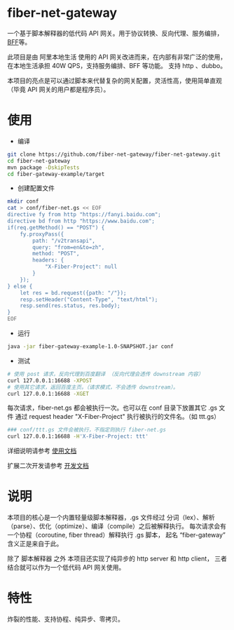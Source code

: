 # fiber-net-gateway 
一个基于脚本解释器的低代码 API 网关。用于协议转换、反向代理、服务编排，[BFF](https://zhuanlan.zhihu.com/p/634498512)等。

此项目是由 阿里本地生活 使用的 API 网关改进而来，在内部有非常广泛的使用，在本地生活承担 40W QPS，支持服务编排、BFF 等功能。
支持 http 、dubbo。

本项目的亮点是可以通过脚本来代替复杂的网关配置，灵活性高，使用简单直观（毕竟 API 网关的用户都是程序员）。


# 使用

- 编译
```bash
git clone https://github.com/fiber-net-gateway/fiber-net-gateway.git
cd fiber-net-gateway
mvn package -DskipTests
cd fiber-gateway-example/target
```

- 创建配置文件
```bash
mkdir conf
cat > conf/fiber-net.gs << EOF
directive fy from http "https://fanyi.baidu.com";
directive bd from http "https://www.baidu.com";
if(req.getMethod() == "POST") {
    fy.proxyPass({
        path: "/v2transapi",
        query: "from=en&to=zh",
        method: "POST",
        headers: {
            "X-Fiber-Project": null
        }
    });
} else {
    let res = bd.request({path: "/"});
    resp.setHeader("Content-Type", "text/html");
    resp.send(res.status, res.body);
}
EOF
```

- 运行
```bash
java -jar fiber-gateway-example-1.0-SNAPSHOT.jar conf
```

- 测试
```bash
# 使用 post 请求，反向代理到百度翻译 （反向代理会透传 downstream 内容）
curl 127.0.0.1:16688 -XPOST
# 使用其它请求，返回百度主页。（请求模式，不会透传 downstream）。
curl 127.0.0.1:16688 -XGET
```
每次请求，fiber-net.gs 都会被执行一次。也可以在 conf 目录下放置其它 .gs 文件
通过 request header "X-Fiber-Project" 执行被执行的文件名。（如 ttt.gs）
```bash
### conf/ttt.gs 文件会被执行，不指定则执行 fiber-net.gs 
curl 127.0.0.1:16688 -H'X-Fiber-Project: ttt'
```
详细说明请参考 [使用文档](doc/user.md)

扩展二次开发请参考 [开发文档](doc/dev.md)


# 说明
本项目的核心是一个内置轻量级脚本解释器，.gs 文件经过 分词（lex）、解析（parse）、优化（optimize）、编译（compile）之后被解释执行。
每次请求会有 一个协程（coroutine, fiber thread）解释执行 .gs 脚本， 起名 “fiber-gateway” 含义正是来自于此。

除了 脚本解释器 之外 本项目还实现了纯异步的 http server 和 http client， 三者结合就可以作为一个低代码 API 网关使用。

# 特性
炸裂的性能、支持协程、纯异步、零拷贝。
